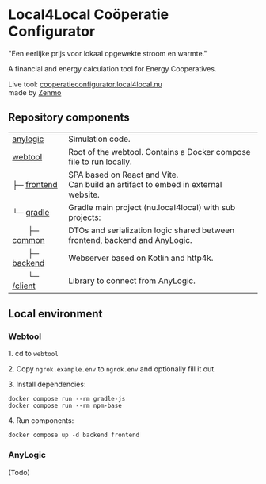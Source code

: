 Local4Local Coöperatie Configurator
===

"Een eerlijke prijs voor lokaal opgewekte stroom en warmte."

A financial and energy calculation tool for Energy Cooperatives.

Live tool: [cooperatieconfigurator.local4local.nu](https://cooperatieconfigurator.local4local.nu)\
made by [Zenmo](https://zenmo.com)

Repository components
---

|                                          |                                                                                      |
|------------------------------------------|--------------------------------------------------------------------------------------|
| [anylogic](/anylogic)                    | Simulation code.                                                                     |
| [webtool](/anylogic)                     | Root of the webtool. Contains a Docker compose file to run locally.                  |
| ├─ [frontend](/webtool/frontend)         | SPA based on React and Vite.<br> Can build an artifact to embed in external website. 
| └─ [gradle](/webtool/gradle)             | Gradle main project (nu.local4local) with sub projects:                              
|    ├─ [common](/webtool/gradle/common)   | DTOs and serialization logic shared between frontend, backend and AnyLogic.          |
|    ├─ [backend](/webtool/gradle/backend) | Webserver based on Kotlin and http4k.                                                |
|    └─ [/client](/webtool/gradle/client)  | Library to connect from AnyLogic.                                                    |

Local environment
---

### Webtool

1\. cd to `webtool`

2\. Copy `ngrok.example.env` to `ngrok.env` and optionally fill it out.

3\. Install dependencies:

```
docker compose run --rm gradle-js
docker compose run --rm npm-base 
```

4\. Run components:

```
docker compose up -d backend frontend
```

### AnyLogic

(Todo)
